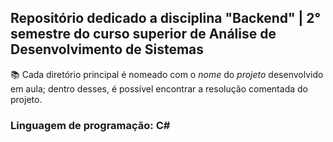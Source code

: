 ## Repositório dedicado a disciplina "Backend" | 2° semestre do curso superior de Análise de Desenvolvimento de Sistemas

 📚 Cada diretório principal é nomeado com o *nome* do *projeto* desenvolvido em aula; dentro desses, é possível encontrar a resolução comentada do projeto.

### Linguagem de programação: **C#**
